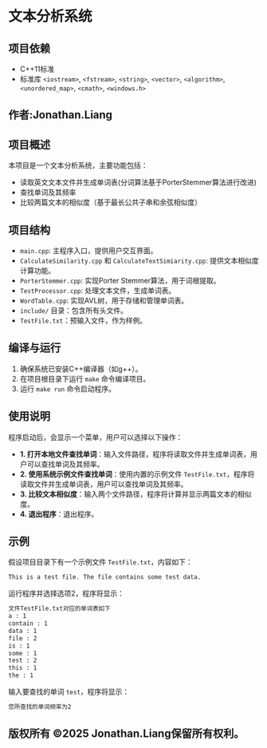 # 文本分析系统

## 项目依赖

- C++11标准
- 标准库 `<iostream>`, `<fstream>`, `<string>`, `<vector>`, `<algorithm>`, `<unordered_map>`, `<cmath>`, `<windows.h>`

## 作者:Jonathan.Liang

## 项目概述

本项目是一个文本分析系统，主要功能包括：
- 读取英文文本文件并生成单词表(分词算法基于PorterStemmer算法进行改进)
- 查找单词及其频率
- 比较两篇文本的相似度（基于最长公共子串和余弦相似度）

## 项目结构
- `main.cpp`: 主程序入口，提供用户交互界面。
- `CalculateSimilarity.cpp` 和 `CalculateTextSimiarity.cpp`: 提供文本相似度计算功能。
- `PorterStemmer.cpp`: 实现Porter Stemmer算法，用于词根提取。
- `TestProcessor.cpp`: 处理文本文件，生成单词表。
- `WordTable.cpp`: 实现AVL树，用于存储和管理单词表。
- `include/` 目录：包含所有头文件。
- `TestFile.txt`：预输入文件，作为样例。

## 编译与运行
1. 确保系统已安装C++编译器（如g++）。
2. 在项目根目录下运行 `make` 命令编译项目。
3. 运行 `make run` 命令启动程序。

## 使用说明
程序启动后，会显示一个菜单，用户可以选择以下操作：
- **1. 打开本地文件查找单词**：输入文件路径，程序将读取文件并生成单词表，用户可以查找单词及其频率。
- **2. 使用系统示例文件查找单词**：使用内置的示例文件 `TestFile.txt`，程序将读取文件并生成单词表，用户可以查找单词及其频率。
- **3. 比较文本相似度**：输入两个文件路径，程序将计算并显示两篇文本的相似度。
- **4. 退出程序**：退出程序。

## 示例
假设项目目录下有一个示例文件 `TestFile.txt`，内容如下：
```cmd
This is a test file. The file contains some test data.
```
运行程序并选择选项2，程序将显示：
```cmd
文件TestFile.txt对应的单词表如下 
a : 1 
contain : 1 
data : 1 
file : 2 
is : 1 
some : 1 
test : 2 
this : 1 
the : 1
```
输入要查找的单词 `test`，程序将显示：
```cmd
您所查找的单词频率为2
```
## 版权所有 ©2025 Jonathan.Liang保留所有权利。